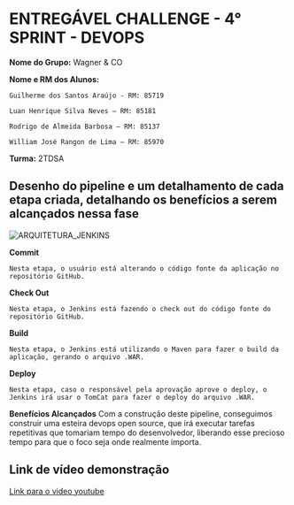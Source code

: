 # ENTREGÁVEL CHALLENGE - 4° SPRINT - DEVOPS

**Nome do Grupo:**  Wagner & CO

**Nome e RM dos Alunos:**

    Guilherme dos Santos Araújo - RM: 85719
    
    Luan Henrique Silva Neves – RM: 85181
    
    Rodrigo de Almeida Barbosa – RM: 85137
    
    William José Rangon de Lima – RM: 85970

**Turma:** 2TDSA

## Desenho do pipeline e um detalhamento de cada etapa criada, detalhando os benefícios a serem alcançados nessa fase
![ARQUITETURA_JENKINS](https://user-images.githubusercontent.com/63483424/138733242-4c7224ee-8536-45af-876f-25fb107ef3f5.jpg)

**Commit**

    Nesta etapa, o usuário está alterando o código fonte da aplicação no repositório GitHub.
    
**Check Out**

    Nesta etapa, o Jenkins está fazendo o check out do código fonte do repositório GitHub.

**Build**

    Nesta etapa, o Jenkins está utilizando o Maven para fazer o build da aplicação, gerando o arquivo .WAR.
    
**Deploy**

    Nesta etapa, caso o responsável pela aprovação aprove o deploy, o Jenkins irá usar o TomCat para fazer o deploy do arquivo .WAR.


**Benefícios Alcançados**
    Com a construção deste pipeline, conseguimos construir uma esteira devops open source, que irá executar tarefas repetitivas que tomariam
    tempo do desenvolvedor, liberando esse precioso tempo para que o foco seja onde realmente importa.

## Link de vídeo demonstração

[Link para o video youtube](https://www.youtube.com/watch?v=asU3WQ_vJ6s)

